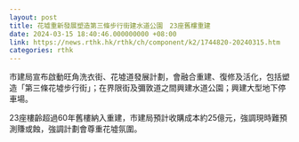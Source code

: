 ```yaml
---
layout: post
title: 花墟重新發展塑造第三條步行街建水道公園　23座舊樓重建
date: 2024-03-15 18:40:46.000000000 +08:00
link: https://news.rthk.hk/rthk/ch/component/k2/1744820-20240315.htm
categories: rthk
---
```


市建局宣布啟動旺角洗衣街、花墟道發展計劃，會融合重建、復修及活化，包括塑造「第三條花墟步行街」；在界限街及彌敦道之間興建水道公園；興建大型地下停車場。

23座樓齡超過60年舊樓納入重建，巿建局預計收購成本約25億元，強調現時難預測賺或蝕，強調計劃會尊重花墟氛圍。
